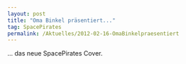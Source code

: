 ```yaml
---
layout: post
title: "Oma Binkel präsentiert..."
tag: SpacePirates
permalink: /Aktuelles/2012-02-16-OmaBinkelpraesentiert
---
```


... das neue SpacePirates Cover.
